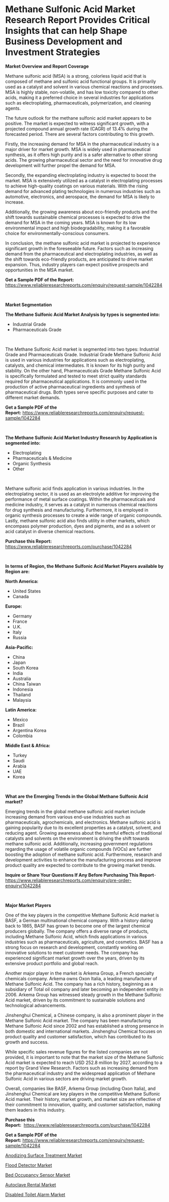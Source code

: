 <p><h1>Methane Sulfonic Acid Market Research Report Provides Critical Insights that can help Shape Business Development and Investment Strategies</h1></p><p><strong>Market Overview and Report Coverage</strong></p>
<p><p>Methane sulfonic acid (MSA) is a strong, colorless liquid acid that is composed of methane and sulfonic acid functional groups. It is primarily used as a catalyst and solvent in various chemical reactions and processes. MSA is highly stable, non-volatile, and has low toxicity compared to other acids, making it a preferred choice in several industries for applications such as electroplating, pharmaceuticals, polymerization, and cleaning agents.</p><p>The future outlook for the methane sulfonic acid market appears to be positive. The market is expected to witness significant growth, with a projected compound annual growth rate (CAGR) of 13.4% during the forecasted period. There are several factors contributing to this growth. </p><p>Firstly, the increasing demand for MSA in the pharmaceutical industry is a major driver for market growth. MSA is widely used in pharmaceutical synthesis, as it offers high purity and is a safer alternative to other strong acids. The growing pharmaceutical sector and the need for innovative drug development will further propel the demand for MSA.</p><p>Secondly, the expanding electroplating industry is expected to boost the market. MSA is extensively utilized as a catalyst in electroplating processes to achieve high-quality coatings on various materials. With the rising demand for advanced plating technologies in numerous industries such as automotive, electronics, and aerospace, the demand for MSA is likely to increase.</p><p>Additionally, the growing awareness about eco-friendly products and the shift towards sustainable chemical processes is expected to drive the demand for MSA in the coming years. MSA is known for its low environmental impact and high biodegradability, making it a favorable choice for environmentally-conscious consumers.</p><p>In conclusion, the methane sulfonic acid market is projected to experience significant growth in the foreseeable future. Factors such as increasing demand from the pharmaceutical and electroplating industries, as well as the shift towards eco-friendly products, are anticipated to drive market expansion. Thus, industry players can expect positive prospects and opportunities in the MSA market.</p></p>
<p><strong>Get a Sample PDF of the Report:</strong> <a href="https://www.reliableresearchreports.com/enquiry/request-sample/1042284">https://www.reliableresearchreports.com/enquiry/request-sample/1042284</a></p>
<p>&nbsp;</p>
<p><strong>Market Segmentation</strong></p>
<p><strong>The Methane Sulfonic Acid Market Analysis by types is segmented into:</strong></p>
<p><ul><li>Industrial Grade</li><li>Pharmaceuticals Grade</li></ul></p>
<p>&nbsp;</p>
<p><p>The Methane Sulfonic Acid market is segmented into two types: Industrial Grade and Pharmaceuticals Grade. Industrial Grade Methane Sulfonic Acid is used in various industries for applications such as electroplating, catalysts, and chemical intermediates. It is known for its high purity and stability. On the other hand, Pharmaceuticals Grade Methane Sulfonic Acid is specifically formulated and tested to meet strict quality standards required for pharmaceutical applications. It is commonly used in the production of active pharmaceutical ingredients and synthesis of pharmaceutical drugs. Both types serve specific purposes and cater to different market demands.</p></p>
<p><strong>Get a Sample PDF of the Report:</strong>&nbsp;<a href="https://www.reliableresearchreports.com/enquiry/request-sample/1042284">https://www.reliableresearchreports.com/enquiry/request-sample/1042284</a></p>
<p>&nbsp;</p>
<p><strong>The Methane Sulfonic Acid Market Industry Research by Application is segmented into:</strong></p>
<p><ul><li>Electroplating</li><li>Pharmaceuticals & Medicine</li><li>Organic Synthesis</li><li>Other</li></ul></p>
<p>&nbsp;</p>
<p><p>Methane sulfonic acid finds application in various industries. In the electroplating sector, it is used as an electrolyte additive for improving the performance of metal surface coatings. Within the pharmaceuticals and medicine industry, it serves as a catalyst in numerous chemical reactions for drug synthesis and manufacturing. Furthermore, it is employed in organic synthesis processes to create a wide range of organic compounds. Lastly, methane sulfonic acid also finds utility in other markets, which encompass polymer production, dyes and pigments, and as a solvent or acid catalyst in diverse chemical reactions.</p></p>
<p><strong>Purchase this Report:</strong>&nbsp; <a href="https://www.reliableresearchreports.com/purchase/1042284">https://www.reliableresearchreports.com/purchase/1042284</a></p>
<p>&nbsp;</p>
<p><strong>In terms of Region, the Methane Sulfonic Acid Market Players available by Region are:</strong></p>
<p>
    <p> <strong> North America: </strong>
        <ul>
            <li>United States</li>
            <li>Canada</li>
        </ul>
        </p> 
    <p> <strong> Europe: </strong>
        <ul>
            <li>Germany</li>
            <li>France</li>
            <li>U.K.</li>
            <li>Italy</li>
            <li>Russia</li>
        </ul>
        </p> 
    <p> <strong> Asia-Pacific: </strong>
        <ul>
            <li>China</li>
            <li>Japan</li>
            <li>South Korea</li>
            <li>India</li>
            <li>Australia</li>
            <li>China Taiwan</li>
            <li>Indonesia</li>
            <li>Thailand</li>
            <li>Malaysia</li>
        </ul>
        </p> 
    <p> <strong> Latin America: </strong>
        <ul>
            <li>Mexico</li>
            <li>Brazil</li>
            <li>Argentina Korea</li>
            <li>Colombia</li>
        </ul>
        </p> 
    <p> <strong> Middle East & Africa: </strong>
        <ul>
            <li>Turkey</li>
            <li>Saudi</li>
            <li>Arabia</li>
            <li>UAE</li>
            <li>Korea</li>
        </ul>
    </p>
    </p>
<p>&nbsp;</p>
<p><strong>What are the Emerging Trends in the Global Methane Sulfonic Acid market?</strong></p>
<p><p>Emerging trends in the global methane sulfonic acid market include increasing demand from various end-use industries such as pharmaceuticals, agrochemicals, and electronics. Methane sulfonic acid is gaining popularity due to its excellent properties as a catalyst, solvent, and reducing agent. Growing awareness about the harmful effects of traditional catalysts and solvents on the environment is driving the shift towards methane sulfonic acid. Additionally, increasing government regulations regarding the usage of volatile organic compounds (VOCs) are further boosting the adoption of methane sulfonic acid. Furthermore, research and development activities to enhance the manufacturing process and improve product quality are expected to contribute to the growing market trends.</p></p>
<p><strong>Inquire or Share Your Questions If Any Before Purchasing This Report</strong>- <a href="https://www.reliableresearchreports.com/enquiry/pre-order-enquiry/1042284">https://www.reliableresearchreports.com/enquiry/pre-order-enquiry/1042284</a></p>
<p>&nbsp;</p>
<p><strong>Major Market Players</strong></p>
<p><p>One of the key players in the competitive Methane Sulfonic Acid market is BASF, a German multinational chemical company. With a history dating back to 1865, BASF has grown to become one of the largest chemical producers globally. The company offers a diverse range of products, including Methane Sulfonic Acid, which finds applications in various industries such as pharmaceuticals, agriculture, and cosmetics. BASF has a strong focus on research and development, constantly working on innovative solutions to meet customer needs. The company has experienced significant market growth over the years, driven by its extensive product portfolio and global reach.</p><p>Another major player in the market is Arkema Group, a French specialty chemicals company. Arkema owns Oxon Italia, a leading manufacturer of Methane Sulfonic Acid. The company has a rich history, beginning as a subsidiary of Total oil company and later becoming an independent entity in 2006. Arkema Group has witnessed steady growth in the Methane Sulfonic Acid market, driven by its commitment to sustainable solutions and technological advancements. </p><p>Jinshenghui Chemical, a Chinese company, is also a prominent player in the Methane Sulfonic Acid market. The company has been manufacturing Methane Sulfonic Acid since 2002 and has established a strong presence in both domestic and international markets. Jinshenghui Chemical focuses on product quality and customer satisfaction, which has contributed to its growth and success. </p><p>While specific sales revenue figures for the listed companies are not provided, it is important to note that the market size of the Methane Sulfonic Acid market is expected to reach USD 252.8 million by 2027, according to a report by Grand View Research. Factors such as increasing demand from the pharmaceutical industry and the widespread application of Methane Sulfonic Acid in various sectors are driving market growth.</p><p>Overall, companies like BASF, Arkema Group (including Oxon Italia), and Jinshenghui Chemical are key players in the competitive Methane Sulfonic Acid market. Their history, market growth, and market size are reflective of their commitment to innovation, quality, and customer satisfaction, making them leaders in this industry.</p></p>
<p><strong>Purchase this Report:</strong>&nbsp;&nbsp;<a href="https://www.reliableresearchreports.com/purchase/1042284">https://www.reliableresearchreports.com/purchase/1042284</a></p>
<p></p>
<p><strong>Get a Sample PDF of the Report:</strong>&nbsp;<a href="https://www.reliableresearchreports.com/enquiry/request-sample/1042284">https://www.reliableresearchreports.com/enquiry/request-sample/1042284</a></p>
<p><p><a href="https://github.com/RickHolmes3/Market-Research-Report-List-2/blob/main/anodizing-surface-treatment-market.md">Anodizing Surface Treatment Market</a></p><p><a href="https://medium.com/@suryayadavrp23/decoding-flood-detector-market-metrics-market-share-trends-and-growth-patterns-a76a22582310">Flood Detector Market</a></p><p><a href="https://medium.com/@williambatz97/bed-occupancy-sensor-market-exploring-market-share-market-trends-and-future-growth-ece1b70b484b">Bed Occupancy Sensor Market</a></p><p><a href="https://medium.com/@klrahulrp23/autoclave-rental-market-report-reveals-the-latest-trends-and-growth-opportunities-of-this-market-18f3f0dd4c4f">Autoclave Rental Market</a></p><p><a href="https://medium.com/@nayanmongiarp23/disabled-toilet-alarm-market-furnishes-information-on-market-share-market-trends-and-market-647bbf79c4db">Disabled Toilet Alarm Market</a></p></p>